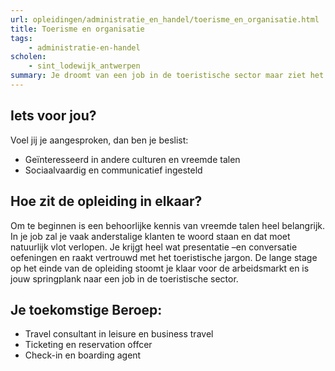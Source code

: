 ```yaml
---
url: opleidingen/administratie_en_handel/toerisme_en_organisatie.html
title: Toerisme en organisatie
tags:
	- administratie-en-handel
scholen:
	- sint_lodewijk_antwerpen
summary: Je droomt van een job in de toeristische sector maar ziet het eigenlijk niet zitten om voortdurend te reizen of in het buitenland te verblijven. Is dat wel realistisch? Natuurlijk. Als je slaagt voor de opleiding Toerisme en organisatie, dan kan je aan de slag als travel consultant, ticketing en reservation officer of check-in en boarding agent en bezorg jij de klanten een aangename reis.
---
```


## Iets voor jou?

Voel jij je aangesproken, dan ben je beslist:

* Geïnteresseerd in andere culturen en vreemde talen
* Sociaalvaardig en communicatief ingesteld

## Hoe zit de opleiding in elkaar?

Om te beginnen is een behoorlijke kennis van vreemde talen heel belangrijk. In je job zal je vaak anderstalige klanten te woord staan en dat moet natuurlijk vlot verlopen. Je krijgt heel wat presentatie –en conversatie oefeningen en raakt vertrouwd met het toeristische jargon. De lange stage op het einde van de opleiding stoomt je klaar voor de arbeidsmarkt en is jouw springplank naar een job in de toeristische sector.

## Je toekomstige Beroep:

* Travel consultant in leisure en business travel
* Ticketing en reservation offcer
* Check-in en boarding agent